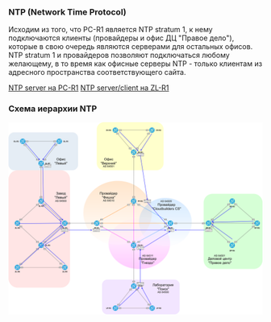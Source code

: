 ### NTP (Network Time Protocol)

  Исходим из того, что PC-R1 является NTP stratum 1, к нему подключаются клиенты (провайдеры и офис ДЦ "Правое дело"), которые в свою очередь являются серверами для остальных офисов.
  NTP stratum 1 и провайдеров позволяют подключаться любому желающему, в то время как офисные серверы NTP - только клиентам из адресного пространства соответствующего сайта.

  [NTP server на PC-R1](../configs/PC-R1#L125-L149)
  [NTP server/client на ZL-R1](../configs/ZL-R1#L262-L298)

###  Схема иерархии NTP 

![](../pics/ntp.png)
